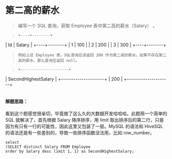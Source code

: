# 第二高的薪水

> 编写一个 SQL 查询，获取 Employee 表中第二高的薪水（Salary） 。


> ```
> +----+--------+
| Id | Salary |
+----+--------+
| 1  | 100    |
| 2  | 200    |
| 3  | 300    |
+----+--------+
> ```
> 例如上述 Employee 表，SQL查询应该返回 200 作为第二高的薪水。如果不存在第二高的薪水，那么查询应返回 null。

> ```
> +---------------------+
| SecondHighestSalary |
+---------------------+
| 200                 |
+---------------------+
> ```



#### 解题思路：

看到这个题感觉很亲切，毕竟做了这么久的大数据开发哈哈哈。此题用一个简单的 SQL 就解决了，首先根据 Salary 降序排序，用 limit 取出排序后的第二行，只是因为有只有一行的可能性，因此这里又包装了一层。MySQL 的语法和 HiveSQL 的语法还是有一些差别的，导致一些排序函数没法用，比如 row_number。

```
select  
(SELECT distinct Salary FROM Employee
order by Salary desc limit 1, 1) as SecondHighestSalary;
```